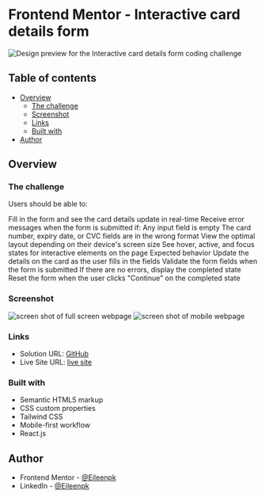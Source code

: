 # Frontend Mentor - Interactive card details form

![Design preview for the Interactive card details form coding challenge](./design/desktop-preview.jpg)

## Table of contents

- [Overview](#overview)
  - [The challenge](#the-challenge)
  - [Screenshot](#screenshot)
  - [Links](#links)
  - [Built with](#built-with)
- [Author](#author)

## Overview


### The challenge

Users should be able to:

Fill in the form and see the card details update in real-time
Receive error messages when the form is submitted if:
Any input field is empty
The card number, expiry date, or CVC fields are in the wrong format
View the optimal layout depending on their device's screen size
See hover, active, and focus states for interactive elements on the page
Expected behavior
Update the details on the card as the user fills in the fields
Validate the form fields when the form is submitted
If there are no errors, display the completed state
Reset the form when the user clicks "Continue" on the completed state
### Screenshot

![screen shot of full screen webpage](https://github.com/Eileenpk/Interactive-details-form/blob/main/src/assets/full-website.png)
![screen shot of mobile webpage](https://github.com/Eileenpk/Interactive-details-form/blob/main/src/assets/mobile.png)
### Links

- Solution URL: [GitHub](https://github.com/Eileenpk/Interactive-details-form)
- Live Site URL: [live site](https://eileenpk.github.io/order-summary-component/)

### Built with

- Semantic HTML5 markup
- CSS custom properties
- Tailwind CSS
- Mobile-first workflow
- React.js

## Author

- Frontend Mentor - [@Eileenpk](https://www.frontendmentor.io/profile/Eileenpk)
- LinkedIn - [@Eileenpk](www.linkedin.com/in/eileen-dangelo)
